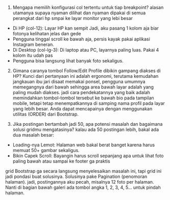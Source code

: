 1. Mengapa memilih konfigurasi col tertentu untuk tiap breakpoint?
alasan utamanya supaya nyaman dilihat dan nyaman dipakai di semua perangkat dari hp smpai ke layar monitor yang lebi besar
- Di HP (col-12): Layar HP kan sempit Jadi, aku pasang 1 kolom aja biar fotonya kelihatan jelas dan gede
- Pengguna tinggal scroll ke bawah aja, persis kayak pakai aplikasi Instagram beneran.
- Di Desktop (col-lg-3): Di laptop atau PC, layarnya paling luas. Pakai 4 kolom itu udah pas
- Pengguna bisa langsung lihat banyak foto sekaligus.

2. Gimana caranya tombol Follow/Edit Profile dibikin gampang diakses di HP?
Kunci dari pertanyaan ini adalah ergonomi, terutama kemudahan jangkauan ibu jari disaat memakai ponsel, pengguna umumnya memegangnya dari bawah sehingga area bawah layar adalah yang paling mudah diakses.
jadi cara pendekatannya yang baik adalah memindahkan tombol-tombol tersebut ke bawah bio pada tampilan mobile, tetapi tetap menempatkannya di samping nama profil pada layar yang lebih besar.
Anda dapat mencapainya dengan menggunakan utilitas (ORDER) dari Bootstrap.

3. Jika postingan bertambah jadi 50, apa potensi masalah dan bagaimana solusi gridmu mengatasinya?
kalau ada 50 postingan lebih, bakal ada dua masalah besar:
- Loading-nya Lemot: Halaman web bakal berat banget karena harus memuat 50+ gambar sekaligus.
- Bikin Capek Scroll: Bayangin harus scroll sepanjang apa untuk lihat foto paling bawah atau sampai ke footer ga praktis

grid Bootstrap ga secara langsung menyelesaikan masalah ini, tapi grid ini jadi pondasi buat solusinya. Solusinya pake Pagination (penomoran halaman).
jadi, postingannya aku pecah, misalnya 12 foto per halaman. Nanti di bagian bawah galeri ada tombol angka 1, 2, 3, 4, 5... untuk pindah halaman.
